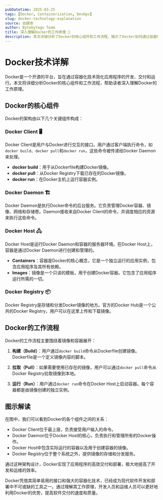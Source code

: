 ```yaml
---
pubDatetime: 2025-03-25
tags: [Docker, Containerization, DevOps]
slug: docker-technology-explanation
source: 自媒体
author: Bytebytego Team
title: 深入理解Docker的工作原理 🐳
description: 本文详细分析了Docker的核心组件和工作流程，揭示了Docker如何通过容器化技术简化应用程序开发和部署。
---
```


# Docker技术详解

Docker是一个开源的平台，旨在通过容器化技术简化应用程序的开发、交付和运行。本文将详细分析Docker的核心组件和工作流程，帮助读者深入理解Docker的工作原理。

## Docker的核心组件

Docker的架构由以下几个关键组件构成：

### Docker Client 🖥️

Docker Client是用户与Docker进行交互的接口。用户通过客户端执行命令，如`docker build`、`docker pull`和`docker run`，这些命令被传递给Docker Daemon来处理。

- **docker build**：用于从Dockerfile构建Docker镜像。
- **docker pull**：从Docker Registry下载已存在的Docker镜像。
- **docker run**：在Docker主机上运行容器实例。

### Docker Daemon 🏗️

Docker Daemon是执行Docker命令的后台服务。它负责管理Docker容器、镜像、网络和存储卷。Daemon接收来自Docker Client的命令，并调度相应的资源来执行这些命令。

### Docker Host 🖧

Docker Host是运行Docker Daemon和容器的服务器环境。在Docker Host上，容器是通过Docker Daemon进行创建和管理的。

- **Containers**：容器是Docker的核心概念，它是一个独立运行的应用实例，包含应用程序及其所有依赖。
- **Images**：镜像是一个只读的模板，用于创建Docker容器。它包含了应用程序运行所需的一切。

### Docker Registry 📦

Docker Registry是存储和分发Docker镜像的地方。官方的Docker Hub是一个公共的Docker Registry，用户可以在这里上传和下载镜像。

## Docker的工作流程

Docker的工作流程主要围绕着镜像和容器展开：

1. **构建（Build）**：用户通过`docker build`命令从Dockerfile创建镜像。Dockerfile是一个定义镜像内容的脚本。

2. **拉取（Pull）**：如果需要使用已存在的镜像，用户可以通过`docker pull`命令从Docker Registry拉取镜像到本地。

3. **运行（Run）**：用户通过`docker run`命令在Docker Host上启动容器。每个容器都是由镜像创建的独立实例。

## 图示解读

在图中，我们可以看到Docker的各个组件之间的关系：

- Docker Client位于最上层，负责接受用户输入的命令。
- Docker Daemon位于Docker Host的核心，负责执行和管理所有的Docker操作。
- Docker Host中包含实际运行的容器以及用于创建容器的镜像。
- Docker Registry位于整个系统之外，提供镜像的存储和分发服务。

通过这种架构设计，Docker实现了应用程序的高效交付和部署，极大地提高了开发和运维的效率。

Docker凭借其简单易用的接口和强大的容器化技术，已经成为现代软件开发和部署中不可或缺的工具之一。通过理解其工作原理，开发人员和运维人员可以更好地利用Docker的优势，提高软件交付的速度和质量。
